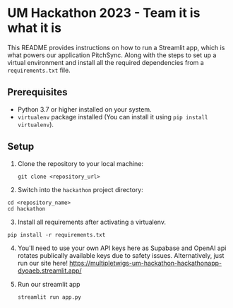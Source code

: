 # UM Hackathon 2023 - Team it is what it is
This README provides instructions on how to run a Streamlit app, which is what powers our application PitchSync. Along with the steps to set up a virtual environment and install all the required dependencies from a `requirements.txt` file.

## Prerequisites

- Python 3.7 or higher installed on your system.
- `virtualenv` package installed (You can install it using `pip install virtualenv`).

## Setup

1. Clone the repository to your local machine:

   ```shell
   git clone <repository_url>
   ```

2. Switch into the `hackathon` project directory:
  
  ```shell
  cd <repository_name>
  cd hackathon
  ```
 
3. Install all requirements after activating a virtualenv.

  ```shell
  pip install -r requirements.txt
  ```
  
4. You'll need to use your own API keys here as Supabase and OpenAI api rotates publically available keys due to safety issues. Alternatively, just run our site here! https://multipletwigs-um-hackathon-hackathonapp-dyoaeb.streamlit.app/

5. Run our streamlit app

   ```shell
   streamlit run app.py
   ``` 



